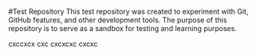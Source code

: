 #Test Repository
This test repository was created to experiment with Git, GitHub features, and other development tools. The purpose of this repository is to serve as a sandbox for testing and learning purposes.

cxccxcx
cxc
cxcxcxc
cxcxc
